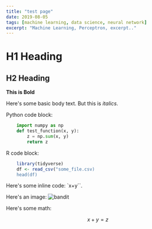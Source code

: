 ```yaml
---
title: "test page"
date: 2019-08-05
tags: [machine learning, data science, neural network]
excerpt: "Machine Learning, Perceptron, excerpt.."
---
```


# H1 Heading
## H2 Heading

**This is Bold**

Here's some basic body text. But this is *italics*. 

Python code block:
```python
    import numpy as np
    def test_function(x, y):
        z = np.sum(x, y)
        return z
```

R code block:
```r
    library(tidyverse)
    df <- read_csv("some_file.csv)
    head(df)
```

Here's some inline code: `x+y``.

Here's an image:
<img src="{{ site.url }}{{ site.baseurl }}/assets/images/bandit.png" alt="bandit">

Here's some math:

$$x+y=z$$
